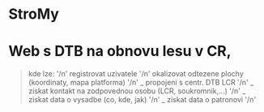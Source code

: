 # StroMy
# Web s DTB na obnovu lesu v CR,

> kde lze: '/n'
> registrovat uzivatele '/n'
okalizovat odtezene plochy (koordinaty, mapa platforma) '/n'
_ propojeni s centr. DTB LCR '/n'
_ ziskat kontakt na zodpovednou osobu (LCR, soukromnik,...) '/n'
_ ziskat data o vysadbe (co, kde, jak) '/n'
_ ziskat data o patronovi '/n'

